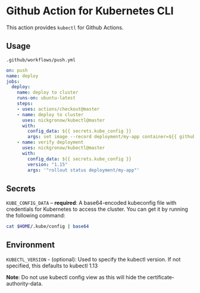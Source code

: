 # Github Action for Kubernetes CLI

This action provides `kubectl` for Github Actions.

## Usage

`.github/workflows/push.yml`

```yaml
on: push
name: deploy
jobs:
  deploy:
    name: deploy to cluster
    runs-on: ubuntu-latest
    steps:
    - uses: actions/checkout@master
    - name: deploy to cluster
      uses: nickgronow/kubectl@master
      with:
        config_data: ${{ secrets.kube_config }}
        args: set image --record deployment/my-app container=${{ github.repository }}:${{ github.sha }}
    - name: verify deployment
      uses: nickgronow/kubectl@master
      with:
        config_data: ${{ secrets.kube_config }}
        version: "1.15"
        args: '"rollout status deployment/my-app"'
```

## Secrets

`KUBE_CONFIG_DATA` – **required**: A base64-encoded kubeconfig file with credentials for Kubernetes to access the cluster. You can get it by running the following command:

```bash
cat $HOME/.kube/config | base64
```

## Environment

`KUBECTL_VERSION` - (optional): Used to specify the kubectl version. If not specified, this defaults to kubectl 1.13

**Note**: Do not use kubectl config view as this will hide the certificate-authority-data.
